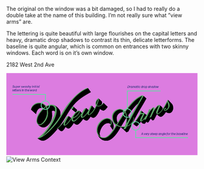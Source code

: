 The original on the window was a bit damaged, so I had to really do a double take at the name of this building. I’m not really sure what ”view arms” are. 

The lettering is quite beautiful with large flourishes on the capital letters and heavy, dramatic drop shadows to contrast its thin, delicate letterforms. The baseline is quite angular, which is common on entrances with two skinny windows. Each word is on it’s own window. 

2182 West 2nd Ave

![View Arms Study](/media/view-arms-study.png)
![View Arms Context](/media/view-arms-context.jpg)
